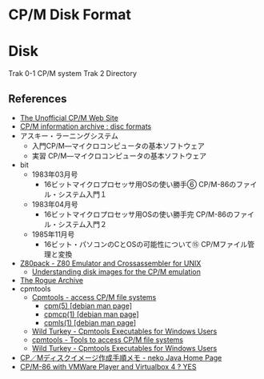 # CP/M Disk Format

# Disk

Trak 0-1 CP/M system
Trak 2 Directory

## References

- [The Unofficial CP/M Web Site](http://cpm.z80.de/)
- [CP/M information archive : disc formats](https://www.seasip.info/Cpm/formats.html)
- アスキー・ラーニングシステム
  - 入門CP/M―マイクロコンピュータの基本ソフトウェア
  - 実習 CP/M―マイクロコンピュータの基本ソフトウェア
- bit
  - 1983年03月号
    - 16ビットマイクロプロセッサ用OSの使い勝手⑥ CP/M-86のファイル・システム入門１
  - 1983年04月号
    - 16ビットマイクロプロセッサ用OSの使い勝手完  CP/M-86のファイル・システム入門２
  - 1985年11月号
    - 16ビット・パソコンのCとOSの可能性について⑮ CP/Mファイル管理と変換
- [Z80pack - Z80 Emulator and Crossassembler for UNIX](https://www.z80cpu.eu/mirrors/www.unix4fun.org/z80pack/index.html)
  - [Understanding disk images for the CP/M emulation](https://www.z80cpu.eu/mirrors/www.unix4fun.org/z80pack/doc_cpm_disks.html)
- [The Rogue Archive](https://britzl.github.io/roguearchive/)
- cpmtools
  - [Cpmtools - access CP/M file systems](http://www.moria.de/~michael/cpmtools/)
    - [cpm(5) [debian man page]](https://www.unix.com/man-page/debian/5/cpm/)
    - [cpmcp(1) [debian man page]](https://www.unix.com/man-page/debian/1/cpmcp/)
    - [cpmls(1) [debian man page]](https://www.unix.com/man-page/debian/1/cpmls/)
  - [Wild Turkey - Cpmtools Executables for Windows Users](http://www.cpm8680.com/cpmtools/)
  - [cpmtools - Tools to access CP/M file systems](https://github.com/lipro-cpm4l/cpmtools)
  - [Wild Turkey - Cpmtools Executables for Windows Users](http://www.cpm8680.com/cpmtools/)
- [CP／Mディスクイメージ作成手順メモ - neko Java Home Page](http://star.gmobb.jp/koji/cgi/wiki.cgi?page=CP%A1%BFM%A5%C7%A5%A3%A5%B9%A5%AF%A5%A4%A5%E1%A1%BC%A5%B8%BA%EE%C0%AE%BC%EA%BD%E7%A5%E1%A5%E2)
- [CP/M-86 with VMWare Player and Virtualbox 4 ? YES ](http://www.z80.eu/blog/index.php?m=08&y=12&d=29&entry=entry120807-180000)